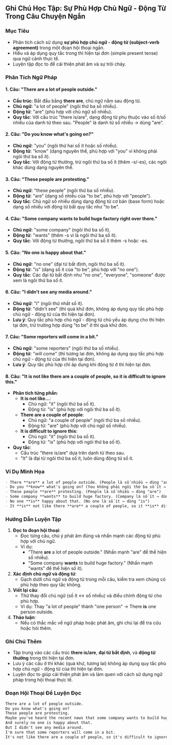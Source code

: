 ## Ghi Chú Học Tập: Sự Phù Hợp Chủ Ngữ - Động Từ Trong Câu Chuyện Ngắn

### Mục Tiêu
- Phân tích cách sử dụng **sự phù hợp chủ ngữ - động từ (subject-verb agreement)** trong một đoạn hội thoại ngắn.
- Hiểu và áp dụng quy tắc trong thì hiện tại đơn (simple present tense) qua ngữ cảnh thực tế.
- Luyện tập đọc to để cải thiện phát âm và sự trôi chảy.

### Phân Tích Ngữ Pháp

#### 1. Câu: "There **are** a lot of people outside."
- **Cấu trúc**: Bắt đầu bằng **there are**, chủ ngữ nằm sau động từ.
- **Chủ ngữ**: "a lot of people" (ngôi thứ ba số nhiều).
- **Động từ**: "are" (phù hợp với chủ ngữ số nhiều).
- **Quy tắc**: Với cấu trúc "there is/are", dạng động từ phụ thuộc vào số ít/số nhiều của danh từ theo sau. "People" là danh từ số nhiều → dùng "are".

#### 2. Câu: "Do you **know** what's going on?"
- **Chủ ngữ**: "you" (ngôi thứ hai số ít hoặc số nhiều).
- **Động từ**: "know" (dạng nguyên thể, phù hợp với "you" vì không phải ngôi thứ ba số ít).
- **Quy tắc**: Với động từ thường, trừ ngôi thứ ba số ít (thêm -s/-es), các ngôi khác dùng dạng nguyên thể.

#### 3. Câu: "These people **are** protesting."
- **Chủ ngữ**: "these people" (ngôi thứ ba số nhiều).
- **Động từ**: "are" (dạng số nhiều của "to be", phù hợp với "people").
- **Quy tắc**: Chủ ngữ số nhiều dùng dạng động từ cơ bản (base form) hoặc dạng số nhiều với động từ bất quy tắc như "to be".

#### 4. Câu: "Some company **wants** to build huge factory right over there."
- **Chủ ngữ**: "some company" (ngôi thứ ba số ít).
- **Động từ**: "wants" (thêm -s vì là ngôi thứ ba số ít).
- **Quy tắc**: Với động từ thường, ngôi thứ ba số ít thêm -s hoặc -es.

#### 5. Câu: "No one **is** happy about that."
- **Chủ ngữ**: "no one" (đại từ bất định, ngôi thứ ba số ít).
- **Động từ**: "is" (dạng số ít của "to be", phù hợp với "no one").
- **Quy tắc**: Các đại từ bất định như "no one", "everyone", "someone" được xem là ngôi thứ ba số ít.

#### 6. Câu: "I **didn't see** any media around."
- **Chủ ngữ**: "I" (ngôi thứ nhất số ít).
- **Động từ**: "didn't see" (thì quá khứ đơn, không áp dụng quy tắc phù hợp chủ ngữ - động từ của thì hiện tại đơn).
- **Lưu ý**: Quy tắc phù hợp chủ ngữ - động từ chủ yếu áp dụng cho thì hiện tại đơn, trừ trường hợp dùng "to be" ở thì quá khứ đơn.

#### 7. Câu: "Some reporters **will come** in a bit."
- **Chủ ngữ**: "some reporters" (ngôi thứ ba số nhiều).
- **Động từ**: "will come" (thì tương lai đơn, không áp dụng quy tắc phù hợp chủ ngữ - động từ của thì hiện tại đơn).
- **Lưu ý**: Quy tắc phù hợp chỉ áp dụng khi động từ ở thì hiện tại đơn.

#### 8. Câu: "It **is** not like there **are** a couple of people, so it **is** difficult to ignore this."
- **Phân tích từng phần**:
  - **It is not like...**: 
    - Chủ ngữ: "it" (ngôi thứ ba số ít).
    - Động từ: "is" (phù hợp với ngôi thứ ba số ít).
  - **There are a couple of people**:
    - Chủ ngữ: "a couple of people" (ngôi thứ ba số nhiều).
    - Động từ: "are" (phù hợp với chủ ngữ số nhiều).
  - **It is difficult to ignore this**:
    - Chủ ngữ: "it" (ngôi thứ ba số ít).
    - Động từ: "is" (phù hợp với ngôi thứ ba số ít).
- **Quy tắc**: 
  - Cấu trúc "there is/are" dựa trên danh từ theo sau.
  - "It" là đại từ ngôi thứ ba số ít, luôn dùng động từ số ít.

### Ví Dụ Minh Họa
```markdown
- There **are** a lot of people outside. (People là số nhiều → dùng "are")
- Do you **know** what's going on? (You không phải ngôi thứ ba số ít → dùng "know")
- These people **are** protesting. (People là số nhiều → dùng "are")
- Some company **wants** to build huge factory. (Company là số ít → dùng "wants")
- No one **is** happy about that. (No one là số ít → dùng "is")
- It **is** not like there **are** a couple of people, so it **is** difficult to ignore this. (It là số ít → dùng "is"; a couple of people là số nhiều → dùng "are")
```

### Hướng Dẫn Luyện Tập
1. **Đọc to đoạn hội thoại**:
   - Đọc từng câu, chú ý phát âm đúng và nhấn mạnh các động từ phù hợp với chủ ngữ.
   - Ví dụ: 
     - "There **are** a lot of people outside." (Nhấn mạnh "are" để thể hiện số nhiều).
     - "Some company **wants** to build huge factory." (Nhấn mạnh "wants" để thể hiện số ít).
2. **Xác định chủ ngữ và động từ**:
   - Gạch dưới chủ ngữ và động từ trong mỗi câu, kiểm tra xem chúng có phù hợp theo quy tắc không.
3. **Viết lại câu**:
   - Thử thay đổi chủ ngữ (số ít ↔ số nhiều) và điều chỉnh động từ cho phù hợp.
   - Ví dụ: Thay "a lot of people" thành "one person" → There **is** one person outside.
4. **Thảo luận**:
   - Nếu có thắc mắc về ngữ pháp hoặc phát âm, ghi chú lại để tra cứu hoặc hỏi thêm.

### Ghi Chú Thêm
- Tập trung vào các cấu trúc **there is/are**, **đại từ bất định**, và **động từ thường** trong thì hiện tại đơn.
- Lưu ý các câu ở thì khác (quá khứ, tương lai) không áp dụng quy tắc phù hợp chủ ngữ - động từ của thì hiện tại đơn.
- Luyện đọc to giúp cải thiện phát âm và làm quen với cách sử dụng ngữ pháp trong hội thoại thực tế.

### Đoạn Hội Thoại Để Luyện Đọc
```markdown
There are a lot of people outside.  
Do you know what's going on?  
These people are protesting.  
Maybe you've heard the recent news that some company wants to build huge factory right over there.  
And surely no one is happy about that.  
But I didn't see any media around.  
I'm sure that some reporters will come in a bit.  
It's not like there are a couple of people, so it's difficult to ignore this.
```